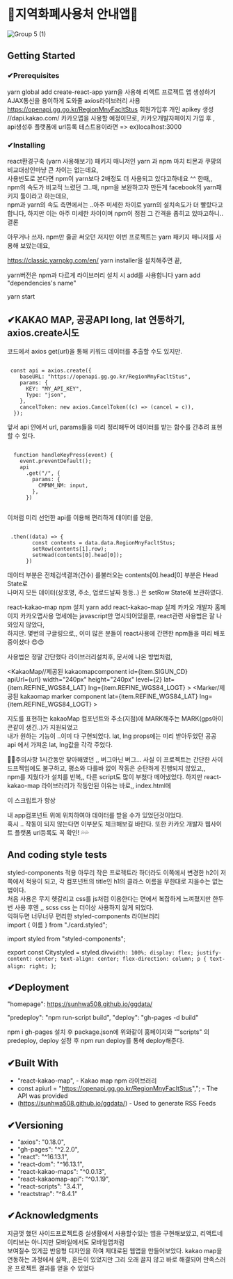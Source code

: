 

<h1>🛒지역화폐사용처 안내앱🛒</h1>


![Group 5 (1)](https://user-images.githubusercontent.com/61695175/83236488-8e3e3d80-a1ce-11ea-97d3-340a5bdf528c.png)

## 



## Getting Started


### ✔Prerequisites
yarn global add create-react-app yarn을 사용해 리액트 프로젝트 앱 생성하기<br/>
AJAX통신을 용이하게 도와줄 axios라이브러리 사용<br/>
https://openapi.gg.go.kr/RegionMnyFacltStus 회원가입후 개인 apikey 생성<br/>
//dapi.kakao.com/ 카카오맵을 사용할 예정이므로, 카카오개발자페이지 가입 후 , <br/>api생성후 플랫폼에 url등록 테스트용이라면 => ex)localhost:3000 <br/>
### ✔Installing
react환경구축 (yarn 사용해보기)
패키지 매니저인 yarn 과 npm 마치 티몬과 쿠팡의 비교대상인마냥 큰 차이는 없는데요, <br/>
사용빈도로 본다면 npm이 yarn보다 2배정도 더 사용되고 있다고하네요 ^^ 한때,,
npm의 속도가 비교적 느렸던 그..때, npm을 보완하고자 만든게 facebook의 yarn패키지 툴이라고 하는데요, <br/>
npm과 yarn의 속도 측면에서는 ..아주 미세한 차이로 yarn의 설치속도가 더 빨랐다고 합니다,
하지만 이는 아주 미세한 차이이며 npm이 점점 그 간격을 좁히고 있따고하니.. 결론

아무거나 쓰자.
npm만 줄곧 써오던 저지만 이번 프로젝트는 yarn 패키지 매니저를 사용해 보았는데요, <br/>

https://classic.yarnpkg.com/en/ yarn installer을 설치해주면 끝,

yarn버전은 npm과 다르게 라이브러리 설치 시 add를 사용합니다
yarn add "dependencies's name"


yarn start 


## ✔KAKAO MAP, 공공API long, lat 연동하기, axios.create시도
코드에서 axios get(url)을 통해 키워드 데이터를 추출할 수도 있지만.
<pre><code>
 const api = axios.create({
    baseURL: "https://openapi.gg.go.kr/RegionMnyFacltStus",
    params: {
      KEY: "MY_API_KEY",
      Type: "json",
    },
    cancelToken: new axios.CancelToken((c) => (cancel = c)),
  });
</pre></code>
앞서 api 안에서 url, params들을 미리 정리해두어 데이터를 받는 함수를 간추려 표현할 수 있다.

<pre><code>
  function handleKeyPress(event) {
    event.preventDefault();
    api
      .get("/", {
        params: {
          CMPNM_NM: input,
        },
      })
      </pre></code>
이처럼 미리 선언한 api를 이용해 편리하게 데이터를 얻음,
<pre><code>
 .then((data) => {
        const contents = data.data.RegionMnyFacltStus;
        setRow(contents[1].row);
        setHead(contents[0].head[0]);
      })
</pre></code>
데이터 부분은 전체검색결과(건수) 를불러오는 contents[0].head[0] 부분은 Head State로 <br/>
나머지 모든 데이터(상호명, 주소, 업로드날짜 등등..) 은 setRow State에 보관하였다. 


react-kakao-map npm 설치
yarn add react-kakao-map
실제 카카오 개발자 홈페이지 카카오맵사용 명세에는 javascript만 명시되어있을뿐, react관련 사용법은 잘 나와있지 않았다,<br/>
하지만. 몇번의 구글링으로,, 이미 많은 분들이 react사용에 간편한 npm들을 미리 배포중이셨다  😍😍

사용법은 정말 간단했다 라이브러리설치후, 문서에 나온 방법처럼, 

<KakaoMap//제공된 kakaomapcomponent
id={item.SIGUN_CD}      
          apiUrl={url}
            width="240px"
            height="240px"
            level={2}
            lat={item.REFINE_WGS84_LAT}
            lng={item.REFINE_WGS84_LOGT}
          >
            <Marker/제공된 kakaomap marker component
              lat={item.REFINE_WGS84_LAT}
              lng={item.REFINE_WGS84_LOGT}
            ></Marker> </KakaoMap>

지도를 표현하는 kakaoMap 컴포넌트와  주소(지점)에 MARK해주는 MARK(gps아이콘같이 생긴..)가 지원되었고<br/>
내가 원하는 기능이 ..이미 다 구현되었다. lat, lng props에는 미리 받아두었던 공공 api 에서 가져온 lat, lng값을 각각 주었다. 

💢💢주의사항 1시간동안 찾아해맸던 ,, 버그아닌 버그...
사실 이 프로젝트는 간단한 사이드프젝임에도 불구하고, 평소와 다를바 없이 작동은 순탄하게 진행되지 않았고,, <br/>
npm를 지웠다가 설치를 반복,, 다른 script도 많이 부쳤다 떼어냈었다.
하지만 react-kakao-map 라이브러리가 작동안된 이유는 바로,, index.html에 

 <script
      type="text/javascript"
      src="//dapi.kakao.com/v2/maps/sdk.js?appkey="MY_KEY""
    ></script>
이 스크립트가 항상  <div id="root"></div> 내 app컴포넌트 위에 위치하여야 데이터를 받을 수가 있었던것이었다. <br/>
혹시 .. 작동이 되지 않는다면 이부분도 체크해보길 바란다. 
또한 카카오 개발자 웹사이트 플랫폼 url등록도 꼭 확인! 💦💦
## And coding style tests
styled-components 적용
아무리 작은 프로젝트라 하더라도 이쪽에서 변경한 h2이 저쪽에서 적용이 되고, 각 컴포넌트의 title인 h1의 클라스 이름을
무한대로 지을수는 없는 법이다.<br/>
처음 사용은 무지 헷갈리고 css를 js처럼 이용한다는 면에서 복잡하게 느껴졌지만 한두번 사용 후엔 ,, scss css 는 더이상 사용하지 않게 되었다.<br/>
익혀두면 너무너무 편리한 styled-components 라이브러리<br/>
import { 이름 } from "./card.styled";

import styled from "styled-components";

export const Citystyled = styled.div`
  width: 100%;
  display: flex;
  justify-content: center;
  text-align: center;
  flex-direction: column;
  p {
    text-align: right;
  }
`;



## ✔Deployment
"homepage": https://sunhwa508.github.io/ggdata/

   "predeploy": "npm run-script build",
    "deploy": "gh-pages -d build"

npm i gh-pages 설치 후
package.json에 위와같이 홈페이지와 ""scripts" 의 predeploy, deploy 설정 후
npm run deploy를 통해 deploy해준다.


## ✔Built With
*  "react-kakao-map", - Kakao map npm 라이브러리 
*  const apiurl = "https://openapi.gg.go.kr/RegionMnyFacltStus","; - The API was provided
* (https://sunhwa508.github.io/ggdata/) - Used to generate RSS Feeds


## ✔Versioning
<ul>
 <li>   "axios": "0.18.0",</li>
  <li>  "gh-pages": "^2.2.0",</li>
   <li> "react": "^16.13.1",</li>
    <li>"react-dom": "^16.13.1",</li>
    <li>"react-kakao-maps": "^0.0.13",</li>
    <li>"react-kakaomap-api": "^0.1.19",</li>
    <li>"react-scripts": "3.4.1",</li>
    <li> "reactstrap": "^8.4.1"</li>
</ul>


## ✔Acknowledgments
지금껏 했던 사이드프로젝트중 실생활에서 사용할수있는 앱을 구현해보았고, 리액트네이티브는 아니지만 모바일에서도 모바일앱처럼<br/>
보여질수 있게끔 반응형 디자인을 하여 제대로된 웹앱을 만들어보았다.
kakao map을 연동하는 과정에서 살짝,, 혼돈이 있었지만 그리 오래 끌지 않고 바로 해결되어 만족스러운 프로젝트 결과를 얻을 수 있었다 

